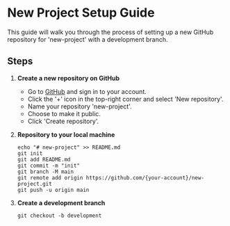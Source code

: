 # New Project Setup Guide

This guide will walk you through the process of setting up a new GitHub repository for 'new-project' with a development branch.

## Steps

1. **Create a new repository on GitHub**
   - Go to [GitHub](https://github.com) and sign in to your account.
   - Click the '+' icon in the top-right corner and select 'New repository'.
   - Name your repository 'new-project'.
   - Choose to make it public.
   - Click 'Create repository'.

2. **Repository to your local machine**
   ``` 
   echo "# new-project" >> README.md
   git init
   git add README.md
   git commit -m "init"
   git branch -M main
   git remote add origin https://github.com/{your-account}/new-project.git
   git push -u origin main
   ```

3. **Create a development branch**
   ``` 
   git checkout -b development
   ```